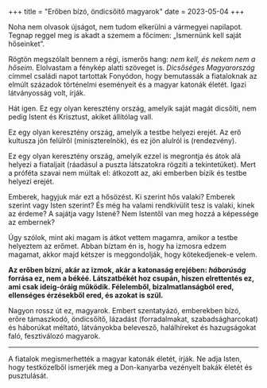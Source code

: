 +++
title = "Erőben bízó, öndicsőítő magyarok"
date = 2023-05-04
+++

Noha nem olvasok újságot,
nem tudom elkerülni a vármegyei napilapot.
Tegnap reggel meg is akadt a szemem a főcímen:
„Ismernünk kell saját hőseinket”.

Rögtön megszólalt bennem a régi, ismerős hang:
*nem kell, és nekem nem a hőseim.*
Elolvastam a fénykép alatti szöveget is.
<cite>Dicsőséges Magyarország</cite> címmel
családi napot tartottak Fonyódon,
hogy bemutassák a fiataloknak
az elmúlt századok történelmi eseményeit
és a magyar katonák életét.
Igazi látványosság volt, írják.

Hát igen.
Ez egy olyan keresztény ország,
amelyik saját magát dicsőíti,
nem pedig Istent és Krisztust,
akiket állítólag vall.

Ez egy olyan keresztény ország,
amelyik a testbe helyezi erejét.
Az erő kultusza jön felülről (miniszterelnök),
és ez jön alulról is (rendezvény).

Ez egy olyan keresztény ország,
amelyik ezzel is megrontja és átok alá helyezi a fiataljait
(ráadásul a puszta látszatokra rögzíti a tekintetüket).
Mert a próféta szavai nem múltak el:
átkozott az, aki emberben bízik
és testbe helyezi erejét.

Emberek, hagyjuk már ezt a hősözést.
Ki szerint hős valaki?
Emberek szerint vagy Isten szerint?
És még ha valami rendkívülit tesz is valaki,
kinek az érdeme?
A sajátja vagy Istené?
Nem Istentől van meg hozzá a képessége az embernek?

Úgy szólok, mint aki magam is átkot vettem magamra,
amikor a testbe helyeztem az erőmet.
Abban bíztam én is,
hogy ha izmosra edzem magamat,
akkor majd kétszer is meggondolják,
hogy kötekedjenek-e velem.

**Az erőben bízni,
akár az izmok, akár a katonaság erejében:
*háborúság* forrása ez, nem a békéé.
Látszatbékét hoz csupán,
hiszen elrettentés ez,
ami csak ideig-óráig működik.
Félelemből, bizalmatlanságból ered,
ellenséges érzésekből ered,
és azokat is szül.**

Nagyon rossz út ez, magyarok.
Embert szentatyázó,
emberekben bízó,
erőre támaszkodó,
öndicsőítő,
lázadást (forradalmakat, szabadságharcokat)
és háborúkat méltató,
látványokba belevesző,
halálhíreket és hazugságokat faló,
fesztiválozó
magyarok.

* * *

A fiatalok megismerhették a magyar katonák életét,
írják.
Ne adja Isten,
hogy testközelből ismerjék meg
a Don-kanyarba vezényelt bakák életét
és pusztulását.
